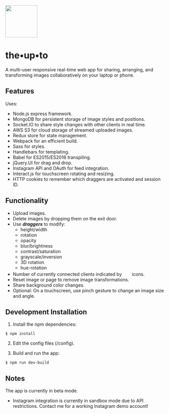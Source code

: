 
<img src="https://raw.githubusercontent.com/andigan/whatadrag/master/wall-collective.jpg" width="100" />

# the•up•to

A multi-user responsive real-time web app for sharing, arranging, and transforming images collaboratively on your laptop or phone.

## Features  

Uses:

- Node.js express framework.
- MongoDB for persistent storage of image styles and positions.
- Socket.IO to share style changes with other clients in real time.
- AWS S3 for cloud storage of streamed uploaded images.
- Redux store for state management.
- Webpack for an efficient build.
- Sass for styles.
- Handlebars for templating.
- Babel for ES2015/ES2016 transpiling.
- jQuery.UI for drag and drop.
- Instagram API and OAuth for feed integration.
- Interact.js for touchscreen rotating and resizing.
- HTTP cookies to remember which draggers are activated and session ID.

## Functionality

- Upload images.
- Delete images by dropping them on the exit door.
- Use **_draggers_** to modify:
  - height/width
  - rotation
  - opacity
  - blur/brightness
  - contrast/saturation
  - grayscale/inversion
  - 3D rotation
  - hue-rotation
- Number of currently connected clients indicated by <img src="https://raw.githubusercontent.com/andigan/whatadrag/master/public/icons/person-icon.png" width="8" height="17" /><img src="https://raw.githubusercontent.com/andigan/whatadrag/master/public/icons/person-icon.png" width="8" height="17" /><img src="https://raw.githubusercontent.com/andigan/whatadrag/master/public/icons/person-icon.png" width="8" height="17" /> icons.
- Reset image or page to remove image transformations.
- Share background color changes.
- Optional: On a touchscreen, use pinch gesture to change an image size and angle.

## Development Installation

1. Install the npm dependencies:

  ```
  $ npm install
  ```
2. Edit the config files (/config).

3. Build and run the app:

  ```
  $ npm run dev-build
  ```

## Notes

The app is currently in beta mode.
- Instagram integration is currently in sandbox mode due to API restrictions.  Contact me for a working Instagram demo account!
